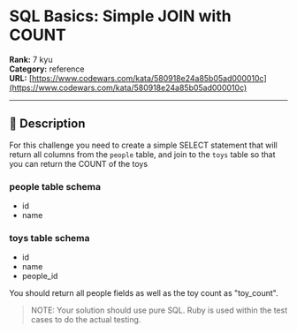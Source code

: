 # SQL Basics: Simple JOIN with COUNT

**Rank:** 7 kyu  
**Category:** reference  
**URL:** [https://www.codewars.com/kata/580918e24a85b05ad000010c](https://www.codewars.com/kata/580918e24a85b05ad000010c)

---

## 📝 Description

For this challenge you need to create a simple SELECT statement that will return all columns from the `people` table, and join to the `toys` table so that you can return the COUNT of the toys

### people table schema
- id
- name

### toys table schema
- id
- name
- people_id

You should return all people fields as well as the toy count as "toy_count".

> NOTE: Your solution should use pure SQL. Ruby is used within the test cases to do the actual testing.
